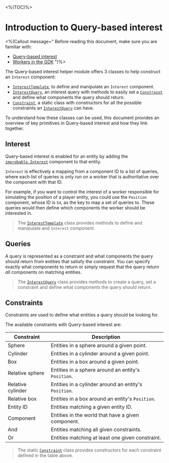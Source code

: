 <%(TOC)%>

# Introduction to Query-based interest

<%(Callout message="
Before reading this document, make sure you are familiar with:

  * [Query-based interest](https://docs.improbable.io/reference/latest/shared/reference/query-based-interest)
  * [Workers in the GDK]({{urlRoot}}/reference/concepts/worker)
")%>

The Query-based interest helper module offers 3 classes to help construct an `Interest` component:

* [`InterestTemplate`]({{urlRoot}}/api/query-based-interest/interest-template), to define and manipulate an `Interest` component.
* [`InterestQuery`]({{urlRoot}}/api/query-based-interest/interest-query), an interest query with methods to easily set a [`Constraint`]({{urlRoot}}/api/query-based-interest/constraint) and define what components the query should return.
* [`Constraint`]({{urlRoot}}/api/query-based-interest/constraint), a static class with constructors for all the possible constraints an [`InterestQuery`]({{urlRoot}}/api/query-based-interest/interest-query) can have.

To understand how these classes can be used, this document provides an overview of key primitives in Query-based interest and how they link together.

## Interest

Query-based interest is enabled for an entity by adding the [`improbable.Interest`](https://docs.improbable.io/reference/latest/shared/schema/standard-schema-library#interest-optional) component to that entity.

`Interest` is effectively a mapping from a component ID to a list of queries, where each list of queries is only run on a worker that is authoritative over the component with that ID.

For example, if you want to control the interest of a worker responsible for simulating the position of a player entity, you could use the `Position` component, whose ID is `54`, as the key to map a set of queries to. These queries would then define which components the worker should be interested in.

> The [`InterestTemplate`]({{urlRoot}}/api/query-based-interest/interest-template) class provides methods to define and manipulate and `Interest` component.

## Queries

A query is represented as a constraint and what components the query should return from entities that satisfy the constraint. You can specify exactly what components to return or simply request that the query return _all_ components on matching entities.

> The [`InterestQuery`]({{urlRoot}}/api/query-based-interest/interest-query) class provides methods to create a query, set a constraint and define what components the query should return.

## Constraints

Constraints are used to define what entities a query should be looking for.

The available constraints with Query-based interest are:

|Constraint|Description|
|---|---|
|Sphere|Entities in a sphere around a given point.|
|Cylinder|Entities in a cylinder around a given point.|
|Box|Entities in a box around a given point.|
|Relative sphere|Entities in a sphere around an entity's `Position`.|
|Relative cylinder|Entities in a cylinder around an entity's `Position`.|
|Relative box|Entities in a box around an entity's `Position`.|
|Entity ID|Entities matching a given entity ID.|
|Component|Entities in the world that have a given component.|
|And|Entities matching all given constraints.|
|Or|Entities matching at least one given constraint.|

> The static [`Constraint`]({{urlRoot}}/api/query-based-interest/constraint) class provides constructors for each constraint defined in the table above.

